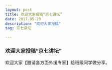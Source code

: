 ```yaml
---
layout: post
title: 欢迎大家投稿“京七讲坛”
date: 2017-05-20  
description: "欢迎大家投稿"
tag: 京七讲坛 

---
```

### 欢迎大家投稿“京七讲坛”

欢迎大家【邀请各方面外援专家】给班级同学做分享。

